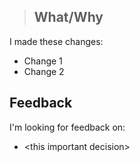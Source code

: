 >## What/Why
I made these changes: 
- Change 1
- Change 2

## Feedback
I'm looking for feedback on: 
- \<this important decision>
